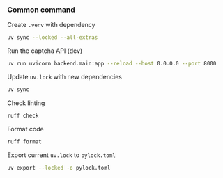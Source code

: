 ### Common command

Create `.venv` with dependency
```sh
uv sync --locked --all-extras
```

Run the captcha API (dev)
```sh
uv run uvicorn backend.main:app --reload --host 0.0.0.0 --port 8000
```

Update `uv.lock` with new dependencies
```sh
uv sync
```

Check linting
```sh
ruff check
```

Format code
```sh
ruff format
```

Export current `uv.lock` to `pylock.toml`
```sh
uv export --locked -o pylock.toml
```
